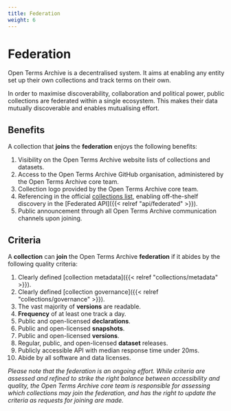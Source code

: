 ```yaml
---
title: Federation
weight: 6
---
```


# Federation

Open Terms Archive is a decentralised system. It aims at enabling any entity set up their own collections and track terms on their own.

In order to maximise discoverability, collaboration and political power, public collections are federated within a single ecosystem. This makes their data mutually discoverable and enables mutualising effort.

## Benefits

A collection that **joins** the **federation** enjoys the following benefits:

1. Visibility on the Open Terms Archive website lists of collections and datasets.
2. Access to the Open Terms Archive GitHub organisation, administered by the Open Terms Archive core team.
3. Collection logo provided by the Open Terms Archive core team.
4. Referencing in the official [collections list](https://opentermsarchive.org/collections.json), enabling off-the-shelf discovery in the [Federated API]({{< relref "api/federated" >}}).
5. Public announcement through all Open Terms Archive communication channels upon joining.

## Criteria

A **collection** can **join** the Open Terms Archive **federation** if it abides by the following quality criteria:

1. Clearly defined [collection metadata]({{< relref "collections/metadata" >}}).
2. Clearly defined [collection governance]({{< relref "collections/governance" >}}).
3. The vast majority of **versions** are readable.
4. **Frequency** of at least one track a day.
5. Public and open-licensed **declarations**.
6. Public and open-licensed **snapshots**.
7. Public and open-licensed **versions**.
8. Regular, public, and open-licensed **dataset** releases.
9. Publicly accessible API with median response time under 20ms.
10. Abide by all software and data licenses.

_Please note that the federation is an ongoing effort. While criteria are assessed and refined to strike the right balance between accessibility and quality, the Open Terms Archive core team is responsible for assessing which collections may join the federation, and has the right to update the criteria as requests for joining are made._
